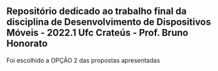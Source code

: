 <h2>
    Repositório dedicado ao trabalho final da disciplina de
    Desenvolvimento de Dispositivos Móveis - 2022.1 Ufc Crateús
    - Prof. Bruno Honorato
</h2>
<p>
    Foi escolhido a OPÇÃO 2 das propostas apresentadas
</p>